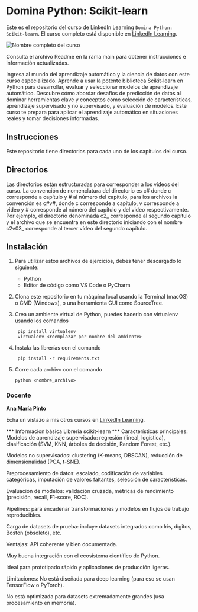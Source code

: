 # Domina Python: Scikit-learn

Este es el repositorio del curso de LinkedIn Learning `Domina Python: Scikit-learn`. El curso completo está disponible en [LinkedIn Learning][lil-course-url].

![Nombre completo del curso][lil-thumbnail-url] 

Consulta el archivo Readme en la rama main para obtener instrucciones e información actualizadas.

Ingresa al mundo del aprendizaje automático y la ciencia de datos con este curso especializado. Aprende a usar la potente biblioteca Scikit-learn en Python para desarrollar, evaluar y seleccionar modelos de aprendizaje automático. Descubre cómo abordar desafíos de predicción de datos al dominar herramientas clave y conceptos como selección de características, aprendizaje supervisado y no supervisado, y evaluación de modelos. Este curso te prepara para aplicar el aprendizaje automático en situaciones reales y tomar decisiones informadas.

## Instrucciones

Este repositorio tiene directorios para cada uno de los capítulos del curso.

## Directorios

Las directorios están estructuradas para corresponder a los vídeos del curso. La convención de nomenclatura del directorio es c# donde c corresponde a capítulo y # al número del capítulo, para los archivos la convención es c#v#, donde c corresponde a capítulo, v corresponde a video y # corresponde al número del capítulo y del video respectivamente. Por ejemplo, el directorio denominada c2_ corresponde al segundo capítulo y el archivo que se encuentra en este directorio iniciando con el nombre c2v03_ corresponde al tercer vídeo del segundo capítulo.

## Instalación

1. Para utilizar estos archivos de ejercicios, debes tener descargado lo siguiente:
   - Python
   - Editor de código como VS Code o PyCharm
2. Clona este repositorio en tu máquina local usando la Terminal (macOS) o CMD (Windows), o una herramienta GUI como SourceTree.
3. Crea un ambiente virtual de Python, puedes hacerlo con virtualenv usando los comandos

		pip install virtualenv
		virtualenv <reemplazar por nombre del ambiente>

4. Instala las librerías con el comando

		pip install -r requirements.txt

5.  Corre cada archivo con el comando

		python <nombre_archivo>

### Docente

**Ana María Pinto**

Echa un vistazo a mis otros cursos en [LinkedIn Learning](https://www.linkedin.com/learning/instructors/ana-maria-pinto).

[0]: # (Replace these placeholder URLs with actual course URLs)
[lil-course-url]: https://www.linkedin.com/learning/domina-python-scikit-learn
[lil-thumbnail-url]: https://media.licdn.com/dms/image/D4E0DAQHg21EVGXtkCQ/learning-public-crop_675_1200/0/1708518857043?e=2147483647&v=beta&t=LpRG2lQS-nrOl_mN3RndZTTo26s-HthTy5DSi_e0lxs

[1]: # (End of ES-Instruction ###############################################################################################)


***  Informacion básica Libreria scikit-learn *** 
Características principales:
Modelos de aprendizaje supervisado: regresión (lineal, logística), clasificación (SVM, KNN, árboles de decisión, Random Forest, etc.).

Modelos no supervisados: clustering (K-means, DBSCAN), reducción de dimensionalidad (PCA, t-SNE).

Preprocesamiento de datos: escalado, codificación de variables categóricas, imputación de valores faltantes, selección de características.

Evaluación de modelos: validación cruzada, métricas de rendimiento (precisión, recall, F1-score, ROC).

Pipelines: para encadenar transformaciones y modelos en flujos de trabajo reproducibles.

Carga de datasets de prueba: incluye datasets integrados como Iris, dígitos, Boston (obsoleto), etc.

Ventajas:
API coherente y bien documentada.

Muy buena integración con el ecosistema científico de Python.

Ideal para prototipado rápido y aplicaciones de producción ligeras.

Limitaciones:
No está diseñada para deep learning (para eso se usan TensorFlow o PyTorch).

No está optimizada para datasets extremadamente grandes (usa procesamiento en memoria).